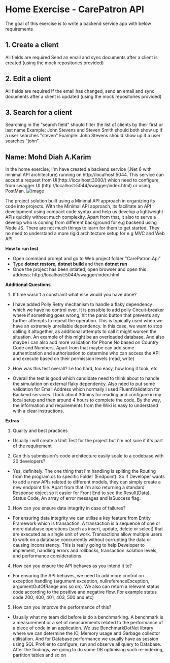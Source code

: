 # **Home Exercise - CarePatron API**
The goal of this exercise is to write a backend service app with below requirements
## 1. Create a client
All fields are required
Send an email and sync documents after a client is created (using the mock repositories provided)
## 2. Edit a client
All fields are required
If the email has changed, send an email and sync documents after a client is updated (using the mock repositories provided)
## 3. Search for a client
Searching in the "search field" should filter the list of clients by their first or last name
Example: John Stevens and Steven Smith should both show up if a user searches "steven"
Example: John Stevens should show up if a user searches "john"

## Name: Mohd Diah A.Karim
In the home exercise, I'm have created a backend service (.Net 6 with minimal API architecture) running on http://localhost:5044. This service can accept a request from UI(http://localhost:3000/) which need to configure, from swagger UI (http://localhost:5044/swagger/index.html) or using PostMan.
![image](https://github.com/Sylar007/CarePatron/assets/5510879/0d5bfa5d-0d81-422f-a0be-7871ae97f07e)

The project solution built using a Minimal API approach in organizing its code into projects.
With the  Minimal API approach, its facilitate an API development using compact code syntax and help us develop a lightweight APIs quickly without much complexity.
Apart from that, it also to serve a develop who is coming from different background for e.g backend using Node JS. There are not much things to learn for them to get started. They no need to understand a more rigid architecture setup for e.g MVC and Web API

**How to run test**
- Open command prompt and go to Web project folder "CarePatron.Api"
- Type **dotnet restore**, **dotnet build** and then **dotnet run** 
- Once the project has been intiated, open browser and open this address: http://localhost:5044/swagger/index.html

**Additional Questions**
1. If time wasn't a constraint what else would you have done?
- I have added  Polly Retry mechanism to handle a flaky dependency which we have no control over. It is possible to add polly Circuit-breaker where if something goes wrong, hit the panic button that prevents any further attempts to repeat the operation. This is typically used when we have an extremely unreliable dependency. In this case, we want to stop calling it altogether, as additional attempts to call it might worsen the situation. An example of this might be an overloaded database. And also maybe i can also add more validation for Phone No based on Country Code and Numbers. Apart from that maybe can add some authentication and authorisation to determine who can access the API and execute based on their permission levels (read, write)
  
2. How was this test overall? I.e too hard, too easy, how long it took, etc
- Overall the test is good which candidate need to think about to handle the simulation on external flaky dependency. Also need to put some validation for Email Address which normally i used FluentValidation for Backend services. I took about 30mins for reading and configure in my local setup and then around 4 hours to complete the code. By the way, the information and requirements from the Wiki is easy to understand with a clear instructions.

**Extras**
1. Quality and best practices
- Usually i will create a Unit Test for the project but i'm not sure if it's part of the requirement
2. Can this submission's code architecture easily scale to a codebase with 20 developers?
- Yes, definitely. The one thing that i'm handling is spliting the Routing from the program.cs to specific Folder (Endpoint). So if Developer wants to add a new APIs related to different models, they can simply create a new endpoint file. Apart from that i'm also returning a standard Response object so it easier for Front End to see the Result(Data), Status Code, An array of error messages and IsSuccess flag. 
3. How can you ensure data integrity in case of failures?
- For ensuring data integrity we can utilise a key feature from Entity Framework which is transaction. A transaction is a sequence of one or more database operations (such as insert, update, delete or select) that are executed as a single unit of work. Transactions allow multiple users to work on a database concurrently without corrupting the data or causing inconsistency. This is really going to help Developer to implement, handling errors and rollbacks, transaction isolation levels, and performance considerations. 
4. How can you ensure the API behaves as you intend it to?
- For ensuring the API behaves, we need to add more control on exception handling (argument exception, nullreferenceException, argumentOutOfRange ans so on). We also can return a relevant status code according to the positive and negative flow. For example status code 200, 400, 401, 403, 500 and etc) 
5. How can you improve the performance of this?
- Usually what my team did before is do a benchmarking. A benchmark is a measurement or a set of measurements related to the performance of a piece of code in an application. We use BenchmarkDotNet library where we can determine the IO, Memory usage and Garbage collector utilisation. And for Database performance we usually have as session using SQL Profiler to configure, run and observe all query to Database. After the findings, we going to do some DB optimising such re-indexing, partition tables and so on
